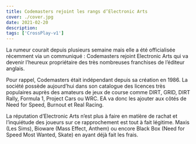 ```yaml
---
title: Codemasters rejoint les rangs d’Electronic Arts
cover: ./cover.jpg
date: 2021-02-20
description: 
tags: ['CrossPlay-v1']
---
```

La rumeur courait depuis plusieurs semaine mais elle a été officialisée récemment via un communiqué : Codemasters rejoint Electronic Arts qui va devenir l’heureux propriétaire des très nombreuses franchises de l’éditeur anglais.

Pour rappel, Codemasters était indépendant depuis sa création en 1986. La société possède aujourd’hui dans son catalogue des licences très populaires auprès des amateurs de jeux de course comme DIRT, GRID, DIRT Rally, Formula 1, Project Cars ou WRC. EA va donc les ajouter aux côtés de Need for Speed, Burnout et Real Racing.

La réputation d’Electronic Arts n’est plus à faire en matière de rachat et l’inquiétude des joueurs sur ce rapprochement est tout à fait légitime. Maxis (Les Sims), Bioware (Mass Effect, Anthem) ou encore Black Box (Need for Speed Most Wanted, Skate) en ayant déjà fait les frais.

